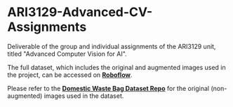 # ARI3129-Advanced-CV-Assignments
Deliverable of the group and individual assignments of the ARI3129 unit, titled "Advanced Computer Vision for AI".

The full dataset, which includes the original and augmented images used in the project, can be accessed on **[Roboflow](https://universe.roboflow.com/computer-vision-2024-assignment/waste-bag-detection)**.

Please refer to the **[Domestic Waste Bag Dataset Repo](https://github.com/Matthias-VP-UoM/ARI3129-Domestic-Waste-Bag-Dataset)** for the original (non-augmented) images used in the dataset.
